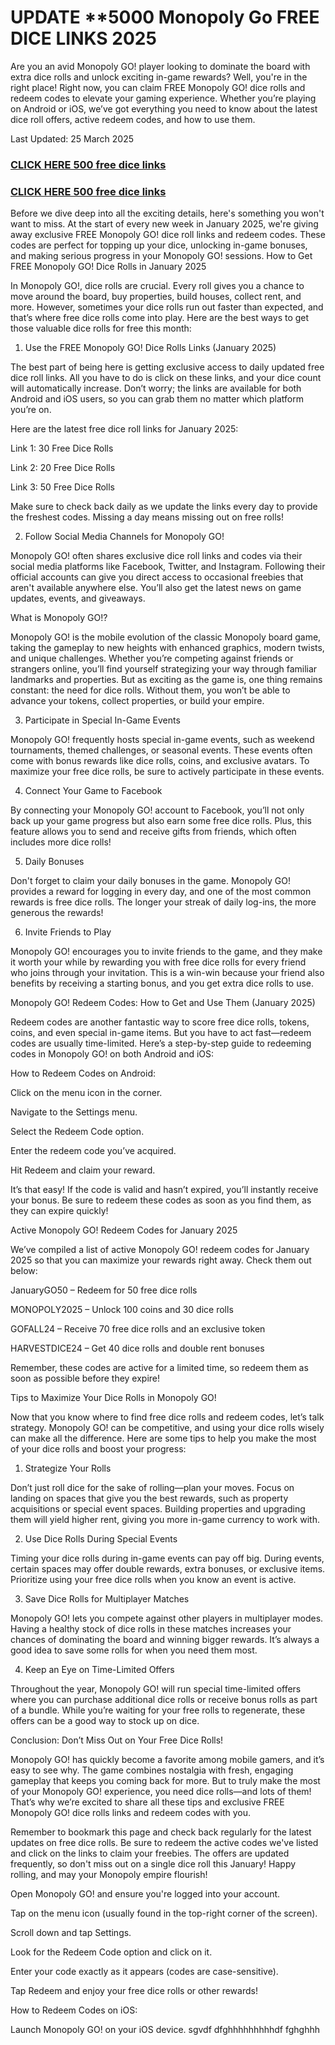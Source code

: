# UPDATE **5000 Monopoly Go FREE DICE LINKS 2025

Are you an avid Monopoly GO! player looking to dominate the board with extra dice rolls and unlock exciting in-game rewards? Well, you're in the right place! Right now, you can claim FREE Monopoly GO! dice rolls and redeem codes to elevate your gaming experience. Whether you’re playing on Android or iOS, we’ve got everything you need to know about the latest dice roll offers, active redeem codes, and how to use them.

Last Updated: 25 March 2025


### **[CLICK HERE 500 free dice links](https://appbitly.com/monopolymex)**

### **[CLICK HERE 500 free dice links](https://appbitly.com/monopolymex)**







Before we dive deep into all the exciting details, here's something you won't want to miss. At the start of every new week in January 2025, we're giving away exclusive FREE Monopoly GO! dice roll links and redeem codes. These codes are perfect for topping up your dice, unlocking in-game bonuses, and making serious progress in your Monopoly GO! sessions.
How to Get FREE Monopoly GO! Dice Rolls in January 2025

In Monopoly GO!, dice rolls are crucial. Every roll gives you a chance to move around the board, buy properties, build houses, collect rent, and more. However, sometimes your dice rolls run out faster than expected, and that’s where free dice rolls come into play. Here are the best ways to get those valuable dice rolls for free this month:

1. Use the FREE Monopoly GO! Dice Rolls Links (January 2025)

The best part of being here is getting exclusive access to daily updated free dice roll links. All you have to do is click on these links, and your dice count will automatically increase. Don’t worry; the links are available for both Android and iOS users, so you can grab them no matter which platform you’re on.

Here are the latest free dice roll links for January 2025:

Link 1: 30 Free Dice Rolls

Link 2: 20 Free Dice Rolls

Link 3: 50 Free Dice Rolls

Make sure to check back daily as we update the links every day to provide the freshest codes. Missing a day means missing out on free rolls!

2. Follow Social Media Channels for Monopoly GO!

Monopoly GO! often shares exclusive dice roll links and codes via their social media platforms like Facebook, Twitter, and Instagram. Following their official accounts can give you direct access to occasional freebies that aren't available anywhere else. You’ll also get the latest news on game updates, events, and giveaways.


What is Monopoly GO!?

Monopoly GO! is the mobile evolution of the classic Monopoly board game, taking the gameplay to new heights with enhanced graphics, modern twists, and unique challenges. Whether you’re competing against friends or strangers online, you’ll find yourself strategizing your way through familiar landmarks and properties. But as exciting as the game is, one thing remains constant: the need for dice rolls. Without them, you won’t be able to advance your tokens, collect properties, or build your empire.

3. Participate in Special In-Game Events

Monopoly GO! frequently hosts special in-game events, such as weekend tournaments, themed challenges, or seasonal events. These events often come with bonus rewards like dice rolls, coins, and exclusive avatars. To maximize your free dice rolls, be sure to actively participate in these events.

4. Connect Your Game to Facebook

By connecting your Monopoly GO! account to Facebook, you’ll not only back up your game progress but also earn some free dice rolls. Plus, this feature allows you to send and receive gifts from friends, which often includes more dice rolls!

5. Daily Bonuses

Don't forget to claim your daily bonuses in the game. Monopoly GO! provides a reward for logging in every day, and one of the most common rewards is free dice rolls. The longer your streak of daily log-ins, the more generous the rewards!

6. Invite Friends to Play

Monopoly GO! encourages you to invite friends to the game, and they make it worth your while by rewarding you with free dice rolls for every friend who joins through your invitation. This is a win-win because your friend also benefits by receiving a starting bonus, and you get extra dice rolls to use.

Monopoly GO! Redeem Codes: How to Get and Use Them (January 2025)

Redeem codes are another fantastic way to score free dice rolls, tokens, coins, and even special in-game items. But you have to act fast—redeem codes are usually time-limited. Here’s a step-by-step guide to redeeming codes in Monopoly GO! on both Android and iOS:

How to Redeem Codes on Android:

Click on the menu icon in the corner.

Navigate to the Settings menu.

Select the Redeem Code option.

Enter the redeem code you’ve acquired.

Hit Redeem and claim your reward.

It’s that easy! If the code is valid and hasn’t expired, you’ll instantly receive your bonus. Be sure to redeem these codes as soon as you find them, as they can expire quickly!

Active Monopoly GO! Redeem Codes for January 2025

We’ve compiled a list of active Monopoly GO! redeem codes for January 2025 so that you can maximize your rewards right away. Check them out below:

JanuaryGO50 – Redeem for 50 free dice rolls

MONOPOLY2025 – Unlock 100 coins and 30 dice rolls

GOFALL24 – Receive 70 free dice rolls and an exclusive token

HARVESTDICE24 – Get 40 dice rolls and double rent bonuses

Remember, these codes are active for a limited time, so redeem them as soon as possible before they expire!

Tips to Maximize Your Dice Rolls in Monopoly GO!

Now that you know where to find free dice rolls and redeem codes, let’s talk strategy. Monopoly GO! can be competitive, and using your dice rolls wisely can make all the difference. Here are some tips to help you make the most of your dice rolls and boost your progress:

1. Strategize Your Rolls

Don’t just roll dice for the sake of rolling—plan your moves. Focus on landing on spaces that give you the best rewards, such as property acquisitions or special event spaces. Building properties and upgrading them will yield higher rent, giving you more in-game currency to work with.

2. Use Dice Rolls During Special Events

Timing your dice rolls during in-game events can pay off big. During events, certain spaces may offer double rewards, extra bonuses, or exclusive items. Prioritize using your free dice rolls when you know an event is active.

3. Save Dice Rolls for Multiplayer Matches

Monopoly GO! lets you compete against other players in multiplayer modes. Having a healthy stock of dice rolls in these matches increases your chances of dominating the board and winning bigger rewards. It’s always a good idea to save some rolls for when you need them most.

4. Keep an Eye on Time-Limited Offers

Throughout the year, Monopoly GO! will run special time-limited offers where you can purchase additional dice rolls or receive bonus rolls as part of a bundle. While you’re waiting for your free rolls to regenerate, these offers can be a good way to stock up on dice.

Conclusion: Don’t Miss Out on Your Free Dice Rolls!

Monopoly GO! has quickly become a favorite among mobile gamers, and it’s easy to see why. The game combines nostalgia with fresh, engaging gameplay that keeps you coming back for more. But to truly make the most of your Monopoly GO! experience, you need dice rolls—and lots of them! That’s why we’re excited to share all these tips and exclusive FREE Monopoly GO! dice rolls links and redeem codes with you.

Remember to bookmark this page and check back regularly for the latest updates on free dice rolls. Be sure to redeem the active codes we've listed and click on the links to claim your freebies. The offers are updated frequently, so don't miss out on a single dice roll this January! Happy rolling, and may your Monopoly empire flourish!

Open Monopoly GO! and ensure you're logged into your account.

Tap on the menu icon (usually found in the top-right corner of the screen).

Scroll down and tap Settings.

Look for the Redeem Code option and click on it.

Enter your code exactly as it appears (codes are case-sensitive).

Tap Redeem and enjoy your free dice rolls or other rewards!

How to Redeem Codes on iOS:

Launch Monopoly GO! on your iOS device. sgvdf dfghhhhhhhhhdf fghghhh
